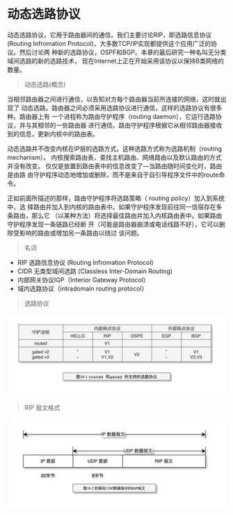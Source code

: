 # 动态选路协议

动态选路协议，它用于路由器间的通信。我们主要讨论RIP，即选路信息协议
(Routing Infromation Protocol)，大多数TCP/IP实现都提供这个应用广泛的协议。然后讨论两
种新的选路协议，OSPF和BGP。本章的最后研究一种名叫无分类域间选路的新的选路技术，
现在Internet上正在开始采用该协议以保持B类网络的数量。

> 动态选路(概念)

当相邻路由器之间进行通信，以告知对方每个路由器当前所连接的网络，这时就出现了
动态选路。路由器之间必须采用选路协议进行通信，这样的选路协议有很多种。路由器上有
一个进程称为路由守护程序（routing daemon），它运行选路协议，并与其相邻的一些路由器
进行通信。路由守护程序根据它从相邻路由器接收到的信息，更新内核中的路由表。

动态选路并不改变内核在IP层的选路方式。这种选路方式称为选路机制（routing mechanism）。
内核搜索路由表，查找主机路由、网络路由以及默认路由的方式并没有改变。
仅仅是放置到路由表中的信息改变了—当路由随时间变化时，路由是由路
由守护程序动态地增加或删除，而不是来自于自引导程序文件中的route命令。

正如前面所描述的那样，路由守护程序将选路策略（ routing policy）加入到系统中，选
择路由并加入到内核的路由表中。如果守护程序发现前往同一信宿存在多条路由，那么它
（以某种方法）将选择最佳路由并加入内核路由表中。如果路由守护程序发现一条链路已经断
开（可能是路由器崩溃或电话线路不好），它可以删除受影响的路由或增加另一条路由以绕过
该问题。

> 名词

- RIP 选路信息协议 (Routing Infromation Protocol)
- CIDR 无类型域间选路 (Classless Inter-Domain Routing)
- 内部网关协议IGP（Interior Gateway Protocol）
- 域内选路协议（intradomain routing protocol）

> 选路协议

![TCP-IP-10-1.png](./images/TCP-IP-10-1.png)

> RIP 报文格式

![TCP-IP-10-2.png](./images/TCP-IP-10-2.png)
